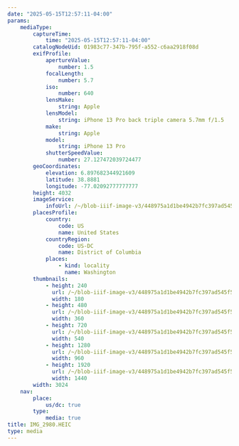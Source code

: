 ```yaml
---
date: "2025-05-15T12:57:11-04:00"
params:
    mediaType:
        captureTime:
            time: "2025-05-15T12:57:11-04:00"
        catalogNodeUid: 01983c77-347b-795f-a552-c6aa2918f08d
        exifProfile:
            apertureValue:
                number: 1.5
            focalLength:
                number: 5.7
            iso:
                number: 640
            lensMake:
                string: Apple
            lensModel:
                string: iPhone 13 Pro back triple camera 5.7mm f/1.5
            make:
                string: Apple
            model:
                string: iPhone 13 Pro
            shutterSpeedValue:
                number: 27.127472039724477
        geoCoordinates:
            elevation: 6.897682344921609
            latitude: 38.8881
            longitude: -77.02092777777777
        height: 4032
        imageService:
            infoUrl: /~/blob-iiif-image-v3/448975a1d1be4942b7fc397ad545f5c5d4d07490710725c7cf7504e4ba259cd5/info.json
        placesProfile:
            country:
                code: US
                name: United States
            countryRegion:
                code: US-DC
                name: District of Columbia
            places:
                - kind: locality
                  name: Washington
        thumbnails:
            - height: 240
              url: /~/blob-iiif-image-v3/448975a1d1be4942b7fc397ad545f5c5d4d07490710725c7cf7504e4ba259cd5/full/180%2C240/0/default.jpg
              width: 180
            - height: 480
              url: /~/blob-iiif-image-v3/448975a1d1be4942b7fc397ad545f5c5d4d07490710725c7cf7504e4ba259cd5/full/360%2C480/0/default.jpg
              width: 360
            - height: 720
              url: /~/blob-iiif-image-v3/448975a1d1be4942b7fc397ad545f5c5d4d07490710725c7cf7504e4ba259cd5/full/540%2C720/0/default.jpg
              width: 540
            - height: 1280
              url: /~/blob-iiif-image-v3/448975a1d1be4942b7fc397ad545f5c5d4d07490710725c7cf7504e4ba259cd5/full/960%2C1280/0/default.jpg
              width: 960
            - height: 1920
              url: /~/blob-iiif-image-v3/448975a1d1be4942b7fc397ad545f5c5d4d07490710725c7cf7504e4ba259cd5/full/1440%2C1920/0/default.jpg
              width: 1440
        width: 3024
    nav:
        place:
            us/dc: true
        type:
            media: true
title: IMG_2980.HEIC
type: media
---
```

